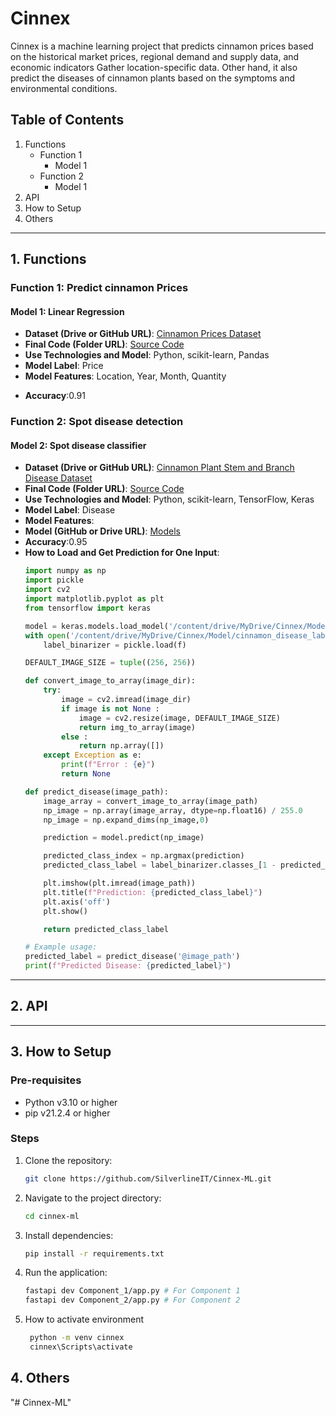 # Cinnex

Cinnex is a machine learning project that predicts cinnamon prices based on the historical market prices, regional demand and supply data, and economic indicators Gather location-specific data. Other hand, it also predict the diseases of cinnamon plants based on the symptoms and environmental conditions.

## Table of Contents
1. Functions
    -  Function 1
        -  Model 1
    -  Function 2
        -  Model 1
2. API
3. How to Setup
4. Others

---

## 1. Functions

### Function 1: Predict cinnamon Prices
#### Model 1: Linear Regression

- **Dataset (Drive or GitHub URL)**: [Cinnamon Prices Dataset](https://drive.google.com/drive/folders/1bqkIzgF1zOCagfuHsg3Qrw9N_gkPDHck?usp=sharing)
- **Final Code (Folder URL)**: [Source Code](https://github.com/username/repo/tree/main/src)
- **Use Technologies and Model**: Python, scikit-learn, Pandas
- **Model Label**: Price
- **Model Features**: Location, Year, Month, Quantity
<!-- - **Model (GitHub or Drive URL)**: [Model File](https://github.com/username/repo/blob/main/models/linear_regression.pkl) -->
<!-- - **Tokenizer (GitHub or Drive URL)**: [Tokenizer File](https://github.com/username/repo/blob/main/tokenizers/tokenizer.pkl) -->
<!-- - **Scaler (GitHub or Drive URL)**: [Scaler File](https://github.com/username/repo/blob/main/scalers/scaler.pkl) -->
- **Accuracy**:0.91
<!-- - **How to Load and Get Prediction for One Input**:
    ```python
    import joblib

    model = joblib.load('models/linear_regression.pkl')
    scaler = joblib.load('scalers/scaler.pkl')

    input_data = [[2500, 4, 'Suburban']]
    scaled_data = scaler.transform(input_data)
    prediction = model.predict(scaled_data)
    print("Predicted Price:", prediction)
    ``` -->

### Function 2: Spot disease detection
#### Model 2: Spot disease classifier

- **Dataset (Drive or GitHub URL)**: [Cinnamon Plant Stem and Branch Disease Dataset](https://www.kaggle.com/datasets/madhavipethangoda/cinnamon-plant-stem-and-branch-disease-dataset)
- **Final Code (Folder URL)**: [Source Code](https://github.com/username/repo/tree/main/src)
- **Use Technologies and Model**: Python, scikit-learn, TensorFlow, Keras
- **Model Label**: Disease
- **Model Features**: 
- **Model (GitHub or Drive URL)**: [Models](https://drive.google.com/drive/folders/13laSrkmOlaAqsgmI9yn4KgwKa0190c2H?usp=sharing)
- **Accuracy**:0.95
- **How to Load and Get Prediction for One Input**:
    ```python
    import numpy as np
    import pickle
    import cv2
    import matplotlib.pyplot as plt
    from tensorflow import keras

    model = keras.models.load_model('/content/drive/MyDrive/Cinnex/Model/Disease_classification_model.keras')
    with open('/content/drive/MyDrive/Cinnex/Model/cinnamon_disease_label_transform.pkl', 'rb') as f:
        label_binarizer = pickle.load(f)

    DEFAULT_IMAGE_SIZE = tuple((256, 256))

    def convert_image_to_array(image_dir):
        try:
            image = cv2.imread(image_dir)
            if image is not None :
                image = cv2.resize(image, DEFAULT_IMAGE_SIZE)
                return img_to_array(image)
            else :
                return np.array([])
        except Exception as e:
            print(f"Error : {e}")
            return None

    def predict_disease(image_path):
        image_array = convert_image_to_array(image_path)
        np_image = np.array(image_array, dtype=np.float16) / 255.0
        np_image = np.expand_dims(np_image,0)

        prediction = model.predict(np_image)

        predicted_class_index = np.argmax(prediction)
        predicted_class_label = label_binarizer.classes_[1 - predicted_class_index]

        plt.imshow(plt.imread(image_path))
        plt.title(f"Prediction: {predicted_class_label}")
        plt.axis('off')
        plt.show()

        return predicted_class_label

    # Example usage:
    predicted_label = predict_disease('@image_path')
    print(f"Predicted Disease: {predicted_label}")
    ```
---

## 2. API

<!-- - **Use Technology**: FastAPI
- **API Folder (Drive or GitHub URL)**: [API Source Code](https://github.com/username/repo/tree/main/api)
- **API Folder Screenshot**: 
    - ![API Folder Screenshot](https://example.com/screenshot.png)
- **API Testing Swagger Screenshots for All Endpoints**:
    - ![Swagger Endpoint 1](https://example.com/swagger1.png) -->

---

## 3. How to Setup

### Pre-requisites
- Python v3.10 or higher
- pip v21.2.4 or higher

### Steps
1. Clone the repository:
    ```bash
    git clone https://github.com/SilverlineIT/Cinnex-ML.git
    ```
2. Navigate to the project directory:
    ```bash
    cd cinnex-ml
    ```
3. Install dependencies:
    ```bash
    pip install -r requirements.txt
    ```
4. Run the application:
    ```bash
    fastapi dev Component_1/app.py # For Component 1
    fastapi dev Component_2/app.py # For Component 2
    ```

5. How to activate environment
   ```bash
    python -m venv cinnex
    cinnex\Scripts\activate
    ```

## 4. Others
"# Cinnex-ML" 
